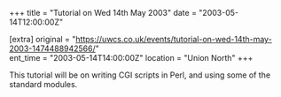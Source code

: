 +++
title = "Tutorial on Wed 14th May 2003"
date = "2003-05-14T12:00:00Z"

[extra]
original = "https://uwcs.co.uk/events/tutorial-on-wed-14th-may-2003-1474488942566/"    
ent_time = "2003-05-14T14:00:00Z"
location = "Union North"
+++

This tutorial will be on writing CGI scripts in Perl, and using some of the standard modules.

